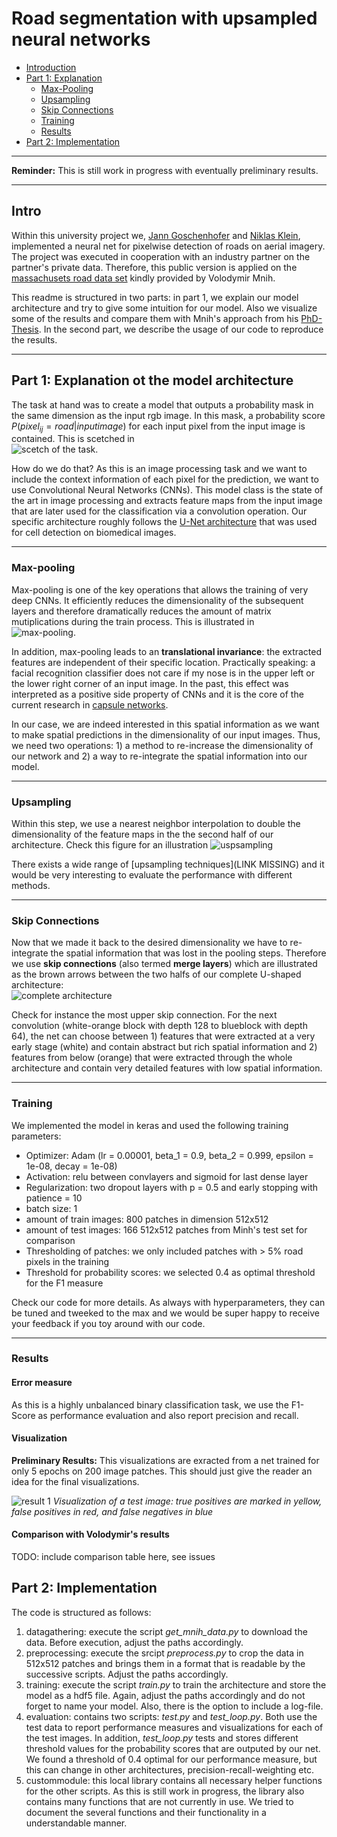 # Road segmentation with upsampled neural networks

- [Introduction](https://github.com/Goschjann/road_segmentation_project#intro)
- [Part 1: Explanation](https://github.com/Goschjann/road_segmentation_project#part-1-explanation-ot-the-model-architecture)
	- [Max-Pooling](https://github.com/Goschjann/road_segmentation_project#max-pooling) 
	- [Upsampling](https://github.com/Goschjann/road_segmentation_project#upsampling)
	- [Skip Connections](https://github.com/Goschjann/road_segmentation_project#skip-connections)
	- [Training](https://github.com/Goschjann/road_segmentation_project#training)
	- [Results](https://github.com/Goschjann/road_segmentation_project#skip-connections)
- [Part 2: Implementation](https://github.com/Goschjann/road_segmentation_project#part-2-implementation)

----------

__Reminder:__ This is still work in progress with eventually preliminary results. 

----------
## Intro

Within this university project we, [Jann Goschenhofer](https://github.com/Goschjann) and [Niklas Klein](https://github.com/NiklasDL), implemented a neural net for pixelwise detection of roads on aerial imagery. The project was executed in cooperation with an industry partner on the partner's private data. Therefore, this public version is applied on the [massachusets road data set](https://www.cs.toronto.edu/~vmnih/data/) kindly provided by Volodymir Mnih.

This readme is structured in two parts: in part 1, we explain our model architecture and try to give some intuition for our model. Also we visualize some of the results and compare them with Mnih's approach from his [PhD-Thesis](https://www.cs.toronto.edu/~vmnih/docs/Mnih_Volodymyr_PhD_Thesis.pdf). In the second part, we describe the usage of our code to reproduce the results. 

------------------

## Part 1: Explanation ot the model architecture

The task at hand was to create a model that outputs a probability mask in the same dimension as the input rgb image. In this mask, a probability score $P(pixel_{ij} = road | input image)$ for each input pixel from the input image is contained. This is scetched in  
![scetch of the task](/figures/architecture_1.png). 

How do we do that? As this is an image processing task and we want to include the context information of each pixel for the prediction, we want to use Convolutional Neural Networks (CNNs). This model class is the state of the art in image processing and extracts feature maps from the input image that are later used for the classification via a convolution operation. Our specific architecture roughly follows the [U-Net architecture](https://arxiv.org/abs/1505.04597) that was used for cell detection on biomedical images. 

------------------

### Max-pooling

Max-pooling is one of the key operations that allows the training of very deep CNNs. It efficiently reduces the dimensionality of the subsequent layers and therefore dramatically reduces the amount of matrix mutiplications during the train process. This is illustrated in   
![max-pooling](/figures/unet_1b_6.png).

In addition, max-pooling leads to an __translational invariance__: the extracted features are independent of their specific location. Practically speaking: a facial recognition classifier does not care if my nose is in the upper left or the lower right corner of an input image. In the past, this effect was interpreted as a positive side property of CNNs and it is the core of the current research in [capsule networks](https://hackernoon.com/what-is-a-capsnet-or-capsule-network-2bfbe48769cc). 

In our case, we are indeed interested in this spatial information as we want to make spatial predictions in the dimensionality of our input images. Thus, we need two operations: 1) a method to re-increase the dimensionality of our network and 2) a way to re-integrate the spatial information into our model. 

------------------

### Upsampling

Within this step, we use a nearest neighbor interpolation to double the dimensionality of the feature maps in the the second half of our architecture. Check this figure for an illustration
![uspsampling](unet_2c.png)

There exists a wide range of [upsampling techniques](LINK MISSING) and it would be very interesting to evaluate the performance with different methods. 

------------------

### Skip Connections

Now that we made it back to the desired dimensionality we have to re-integrate the spatial information that was lost in the pooling steps. Therefore we use __skip connections__ (also termed __merge layers__) which are illustrated as the brown arrows between the two halfs of our complete U-shaped architecture:  
![complete architecture](/figures/unet_7.png)

Check for instance the most upper skip connection. For the next convolution (white-orange block with depth 128 to blueblock with depth 64), the net can choose between 1) features that were extracted at a very early stage (white) and contain abstract but rich spatial information and 2) features from below (orange) that were extracted through the whole architecture and contain very detailed features with low spatial information. 



---------------

### Training

We implemented the model in keras and used the following training parameters:

- Optimizer: Adam (lr = 0.00001, beta_1 = 0.9, beta_2 = 0.999, epsilon = 1e-08, decay = 1e-08)
- Activation: relu between convlayers and sigmoid for last dense layer
- Regularization: two dropout layers with p = 0.5 and early stopping with patience = 10
- batch size: 1
- amount of train images: 800 patches in dimension 512x512
- amount of test images: 166 512x512 patches from Minh's test set for comparison
- Thresholding of patches: we only included patches with > 5% road pixels in the training
- Threshold for probability scores: we selected 0.4 as optimal threshold for the F1 measure

Check our code for more details. As always with hyperparameters, they can be tuned and tweeked to the max and we would be super happy to receive your feedback if you toy around with our code. 

------------------

### Results

#### Error measure

As this is a highly unbalanced binary classification task, we use the F1-Score as performance evaluation and also report precision and recall.  

#### Visualization

__Preliminary Results:__ This visualizations are exracted from a net trained for only 5 epochs on 200 image patches. This should just give the reader an idea for the final visualizations. 

![result 1](/figures/niceresult27.png)
*Visualization of a test image: true positives are marked in yellow, false positives in red, and false negatives in blue*



#### Comparison with Volodymir's results

TODO: include comparison table here, see issues


## Part 2: Implementation

The code is structured as follows:

1. datagathering: execute the script _get\_mnih\_data.py_ to download the data. Before execution, adjust the paths accordingly.  
2. preprocessing: execute the srcipt _preprocess.py_ to crop the data in 512x512 patches and brings them in a format that is readable by the successive scripts. Adjust the paths accordingly. 
3. training: execute the script _train.py_ to train the architecture and store the model as a hdf5 file. Again, adjust the paths accordingly and do not forget to name your model. Also, there is the option to include a log-file. 
4. evaluation: contains two scripts: _test.py_ and _test\_loop.py_. Both use the test data to report performance measures and visualizations for each of the test images. In addition, _test\_loop.py_ tests and stores different threshold values for the probability scores that are outputed by our net. We found a threshold of 0.4 optimal for our performance measure, but this can change in other architectures, precision-recall-weighting etc. 
5. custommodule: this local library contains all necessary helper functions for the other scripts. As this is still work in progress, the library also contains many functions that are not currently in use. We tried to document the several functions and their functionality in a understandable manner.  






























